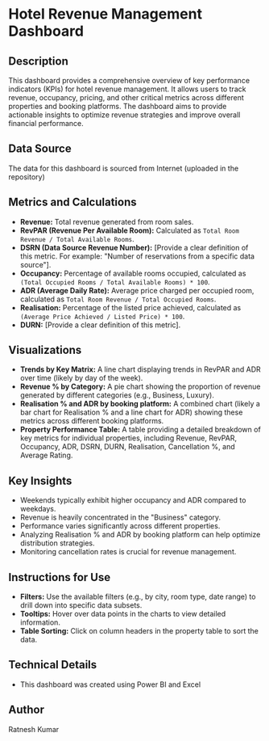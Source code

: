 # Hotel Revenue Management Dashboard

## Description

This dashboard provides a comprehensive overview of key performance indicators (KPIs) for hotel revenue management. It allows users to track revenue, occupancy, pricing, and other critical metrics across different properties and booking platforms.  The dashboard aims to provide actionable insights to optimize revenue strategies and improve overall financial performance.

## Data Source

The data for this dashboard is sourced from Internet (uploaded in the repository)

## Metrics and Calculations

* **Revenue:** Total revenue generated from room sales.
* **RevPAR (Revenue Per Available Room):** Calculated as `Total Room Revenue / Total Available Rooms`.
* **DSRN (Data Source Revenue Number):** [Provide a clear definition of this metric. For example: "Number of reservations from a specific data source"].
* **Occupancy:** Percentage of available rooms occupied, calculated as `(Total Occupied Rooms / Total Available Rooms) * 100`.
* **ADR (Average Daily Rate):** Average price charged per occupied room, calculated as `Total Room Revenue / Total Occupied Rooms`.
* **Realisation:** Percentage of the listed price achieved, calculated as `(Average Price Achieved / Listed Price) * 100`.
* **DURN:** [Provide a clear definition of this metric].

## Visualizations

* **Trends by Key Matrix:**  A line chart displaying trends in RevPAR and ADR over time (likely by day of the week).
* **Revenue % by Category:** A pie chart showing the proportion of revenue generated by different categories (e.g., Business, Luxury).
* **Realisation % and ADR by booking platform:** A combined chart (likely a bar chart for Realisation % and a line chart for ADR) showing these metrics across different booking platforms.
* **Property Performance Table:** A table providing a detailed breakdown of key metrics for individual properties, including Revenue, RevPAR, Occupancy, ADR, DSRN, DURN, Realisation, Cancellation %, and Average Rating.

## Key Insights

* Weekends typically exhibit higher occupancy and ADR compared to weekdays.
* Revenue is heavily concentrated in the "Business" category.
* Performance varies significantly across different properties.
* Analyzing Realisation % and ADR by booking platform can help optimize distribution strategies.
* Monitoring cancellation rates is crucial for revenue management.

## Instructions for Use

* **Filters:** Use the available filters (e.g., by city, room type, date range) to drill down into specific data subsets.
* **Tooltips:** Hover over data points in the charts to view detailed information.
* **Table Sorting:** Click on column headers in the property table to sort the data.

## Technical Details

* This dashboard was created using Power BI and Excel

## Author

Ratnesh Kumar
